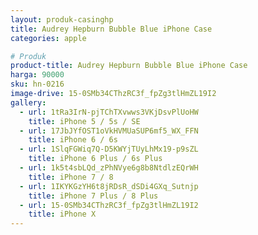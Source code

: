 ```yaml
---
layout: produk-casinghp
title: Audrey Hepburn Bubble Blue iPhone Case
categories: apple

# Produk
product-title: Audrey Hepburn Bubble Blue iPhone Case
harga: 90000
sku: hn-0216
image-drive: 15-0SMb34CThzRC3f_fpZg3tlHmZL19I2
gallery:
  - url: 1tRa3IrN-pjTChTXvwws3VKjDsvPlUoHW
    title: iPhone 5 / 5s / SE
  - url: 17JbJYfOST1oVkHVMUaSUP6mf5_WX_FFN
    title: iPhone 6 / 6s
  - url: 1SlqFGWiq7Q-D5KWYjTUyLhMx19-p9sZL
    title: iPhone 6 Plus / 6s Plus
  - url: 1k5t4sbLQd_zPhNVye6g8b8NtdlzEQrWH
    title: iPhone 7 / 8
  - url: 1IKYKGzYH6t8jRDsR_dSDi4GXq_Sutnjp
    title: iPhone 7 Plus / 8 Plus
  - url: 15-0SMb34CThzRC3f_fpZg3tlHmZL19I2
    title: iPhone X
---
```

